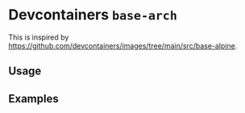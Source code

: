 # Devcontainers `base-arch`

This is inspired by https://github.com/devcontainers/images/tree/main/src/base-alpine.

## Usage

## Examples

